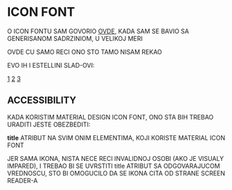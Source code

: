 # ICON FONT

O ICON FONTU SAM GOVORIO [OVDE](../../1.%20GENERISANA%20SADRZINA/a%29%20ICONS.md), KADA SAM SE BAVIO SA GENERISANOM SADRZINIOM, U VELIKOJ MERI

OVDE CU SAMO RECI ONO STO TAMO NISAM REKAO

EVO IH I ESTELLINI SLAD-OVI:

[1](https://estelle.github.io/cssmastery/other/#slide14) [2](https://estelle.github.io/cssmastery/other/#slide15) [3](https://estelle.github.io/cssmastery/other/#slide16)

## ACCESSIBILITY

KADA KORISTIM MATERIAL DESIGN ICON FONT, ONO STA BIH TREBAO URADITI JESTE OBEZBEDITI:

**title** ATRIBUT NA SVIM ONIM ELEMENTIMA, KOJI KORISTE MATERIAL ICON FONT

JER SAMA IKONA, NISTA NECE RECI INVALIDNOJ OSOBI (AKO JE VISUALY IMPARED), I TREBAO BI SE UVRSTITI title ATRIBUT SA ODGOVARAJUCOM VREDNOSCU, STO BI OMOGUCILO DA SE IKONA CITA OD STRANE SCREEN READER-A
